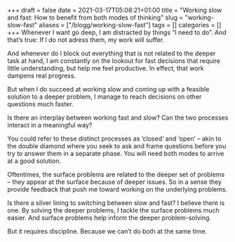 +++
draft = false
date = 2021-03-17T05:08:21+01:00
title = "Working slow and fast: How to benefit from both modes of thinking"
slug = "working-slow-fast"
aliases = ["/blogg/working-slow-fast"]
tags = []
categories = []
+++
Whenever I want go deep, I am distracted by things “I need to do”. And that’s true: If I do not adress them, my work will suffer. 

And whenever do I block out everything that is not related to the deeper task at hand, I am constantly on the lookout for fast decisions that require little understanding, but help me feel productive. In effect, that work dampens real progress.

But when I do succeed at working slow and coming up with a feasible solution to a deeper problem, I manage to reach decisions on other questions much faster. 

Is there an interplay between working fast and slow? Can the two processes interact in a meaningful way?  

You could refer to these distinct processes as ‘closed’ and ‘open’ – akin to the double diamond where you seek to ask and frame questions before you try to answer them in a separate phase. You will need both modes to arrive at a good solution. 

Oftentimes, the surface problems are related to the deeper set of problems – they appear at the surface because of deeper issues. So in a sense they provide feedback that push me toward working on the underlying problems.   

Is there a silver lining to switching between slow and fast? I believe there is one. By solving the deeper problems, I tackle the surface problems much easier. And surface problems help inform the deeper problem-solving.  

But it requires discipline. Because we can’t do both at the same time.